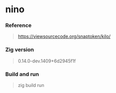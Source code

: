 # nino

### Reference
> https://viewsourcecode.org/snaptoken/kilo/

### Zig version 
> 0.14.0-dev.1409+6d2945f1f

### Build and run
> zig build run
